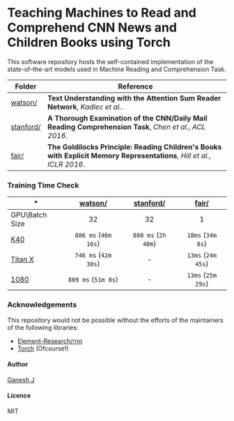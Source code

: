 # Teaching Machines to Read and Comprehend CNN News and Children Books using Torch

This software repository hosts the self-contained implementation of the state-of-the-art models used in Machine Reading and Comprehension Task.

| Folder | Reference |
|---|---|
| [watson/](https://github.com/ganeshjawahar/torch-teacher/tree/master/watson)| **Text Understanding with the Attention Sum Reader Network**, *Kadlec et al.*. |
| [stanford/](https://github.com/ganeshjawahar/torch-teacher/tree/master/stanford) | **A Thorough Examination of the CNN/Daily Mail Reading Comprehension Task**, *Chen et al.*, *ACL 2016*. |
| [fair/](https://github.com/ganeshjawahar/torch-teacher/tree/master/fair) | **The Goldilocks Principle: Reading Children's Books with Explicit Memory Representations**, *Hill et al.*, *ICLR 2016*. |

### Training Time Check

| * | [watson/](https://github.com/ganeshjawahar/torch-teacher/tree/master/watson) | [stanford/](https://github.com/ganeshjawahar/torch-teacher/tree/master/stanford) | [fair/](https://github.com/ganeshjawahar/torch-teacher/tree/master/fair) |
|---|:---:|:---:|:---:|
|GPU\Batch Size|32|32|1|
|[K40](http://www.nvidia.com/object/tesla-servers.html)|`806 ms` (`46m 16s`)|`800 ms` (`2h 40m`)|`18ms` (`34m 8s`)|
|[Titan X](http://www.geforce.com/hardware/desktop-gpus/geforce-gtx-titan-x/specifications)|`746 ms` (`42m 38s`)|-|`13ms` (`24m 45s`)|
|[1080](http://www.geforce.com/hardware/10series/geforce-gtx-1080) |`889 ms` (`51m 8s`)|-|`13ms` (`25m 29s`)|

### Acknowledgements
This repository would not be possible without the efforts of the maintainers of the following libraries:
* [Element-Research/rnn](https://github.com/Element-Research/rnn)
* [Torch](https://github.com/torch) (Ofcourse!)

#### Author
[Ganesh J](https://researchweb.iiit.ac.in/~ganesh.j/)

#### Licence
MIT
